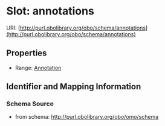 # Slot: annotations

URI: [http://purl.obolibrary.org/obo/schema/annotations](http://purl.obolibrary.org/obo/schema/annotations)



<!-- no inheritance hierarchy -->


## Properties

 * Range: [Annotation](Annotation.md)



## Identifier and Mapping Information







### Schema Source


* from schema: http://purl.obolibrary.org/obo/omo/schema



